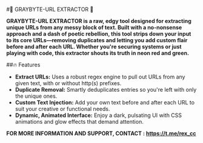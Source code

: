 #💚 GRAYBYTE-URL EXTRACTOR 💚


__GRAYBYTE-URL EXTRACTOR is a raw, edgy tool designed for extracting unique URLs from any messy block of text. Built with a no-nonsense approach and a dash of poetic rebellion, this tool strips down your input to its core URLs—removing duplicates and letting you add custom flair before and after each URL. Whether you're securing systems or just playing with code, this extractor shouts its truth in neon red and green.__

##🔥 Features
- **Extract URLs:** Uses a robust regex engine to pull out URLs from any given text, with or without http(s) prefixes.
- **Duplicate Removal:** Smartly deduplicates entries so you're left with only the unique ones.
- **Custom Text Injection:** Add your own text before and after each URL to suit your creative or functional needs.
- **Dynamic, Animated Interface:** Enjoy a dark, pulsating UI with CSS animations and glow effects that demand attention.


__FOR MORE INFORMATION AND SUPPORT, CONTACT : https://t.me/rex_cc__

